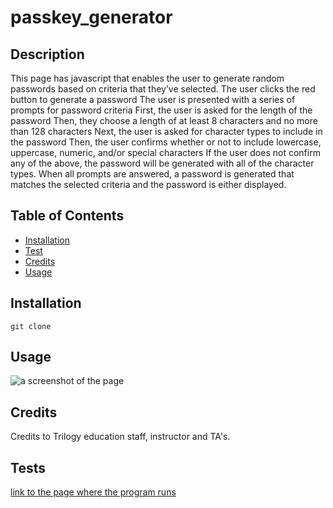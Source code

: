 # passkey_generator

## Description
This page has javascript that enables the user to generate random passwords based on criteria that they’ve selected. 
The user clicks the red button to generate a password
The user is presented with a series of prompts for password criteria
First, the user is asked for the length of the password
Then, they choose a length of at least 8 characters and no more than 128 characters
Next, the user is asked for character types to include in the password
Then, the user confirms whether or not to include lowercase, uppercase, numeric, and/or special characters
If the user does not confirm any of the above, the password will be generated with all of the character types.
When all prompts are answered, a password is generated that matches the selected criteria and the password is either displayed.
## Table of Contents
- [Installation](#installation)
- [Test](#test)
- [Credits](#credits)
- [Usage](#usage)
## Installation
```git clone```
## Usage
![a screenshot of the page](./assets/images/password_generator.png)
## Credits
Credits to Trilogy education staff, instructor and TA's.
## Tests
[link to the page where the program runs](https://jmarq019.github.io/passkey_generator/)



